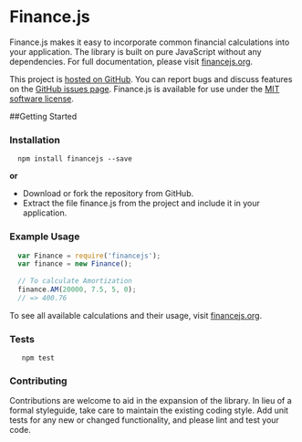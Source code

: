 Finance.js
==========

Finance.js makes it easy to incorporate common financial calculations into your application. The library is built on pure JavaScript without any dependencies. For full documentation, please visit [financejs.org](http://financejs.org).

This project is [hosted on GitHub](https://github.com/essamjoubori/finance.js). You can report bugs and discuss features on the [GitHub issues page](https://github.com/essamjoubori/finance.js/issues). Finance.js is available for use under the [MIT software license](https://github.com/essamjoubori/finance.js/blob/master/LICENSE.md).

##Getting Started

### Installation

```shell
  npm install financejs --save
```
**or**

- Download or fork the repository from GitHub.
- Extract the file finance.js from the project and include it in your application.

### Example Usage

```js
  var Finance = require('financejs');
  var finance = new Finance();
  
  // To calculate Amortization
  finance.AM(20000, 7.5, 5, 0);
  // => 400.76
```
To see all available calculations and their usage, visit [financejs.org](http://financejs.org).

### Tests

```shell
   npm test
``` 

### Contributing

Contributions are welcome to aid in the expansion of the library. In lieu of a formal styleguide, take care to maintain the existing coding style. Add unit tests for any new or changed functionality, and please lint and test your code.
